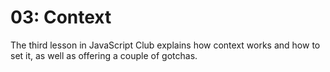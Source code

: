 # 03: Context

The third lesson in JavaScript Club explains how context works and how to set it, as well as offering a couple of gotchas.
